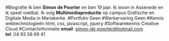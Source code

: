 #Biografie
Ik ben **Simon de Poorter** en ben 19 jaar. Ik woon in Assenede en ik speel voetbal. Ik volg **Multimediaproductie** op campus Grafische en Digitale Media in Mariakerke.
#Portfolio
Geen
#Werkervaring
Geen
#Kennis webtechnologieën
html, css, javascript, jquery
#Softwarekennis
Creative Cloud
#Contactinformatie
**email**: simon-de-poorter@hotmail.com <br>
**tel**: 04 93 58 68 41

